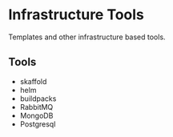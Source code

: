 # Infrastructure Tools

Templates and other infrastructure based tools.

## Tools

* skaffold
* helm
* buildpacks
* RabbitMQ
* MongoDB
* Postgresql

